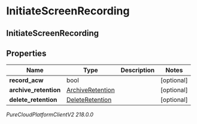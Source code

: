# InitiateScreenRecording

## InitiateScreenRecording

## Properties

|Name | Type | Description | Notes|
|------------ | ------------- | ------------- | -------------|
| **record_acw** | bool |  | [optional] |
| **archive_retention** | [ArchiveRetention](ArchiveRetention) |  | [optional] |
| **delete_retention** | [DeleteRetention](DeleteRetention) |  | [optional] |



_PureCloudPlatformClientV2 218.0.0_
